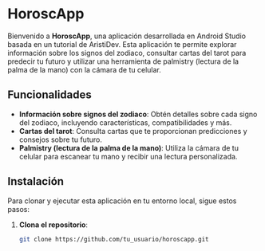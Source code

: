 # HoroscApp

Bienvenido a **HoroscApp**, una aplicación desarrollada en Android Studio basada en un tutorial de AristiDev. Esta aplicación te permite explorar información sobre los signos del zodiaco, consultar cartas del tarot para predecir tu futuro y utilizar una herramienta de palmistry (lectura de la palma de la mano) con la cámara de tu celular.

## Funcionalidades

- **Información sobre signos del zodiaco**: Obtén detalles sobre cada signo del zodiaco, incluyendo características, compatibilidades y más.
- **Cartas del tarot**: Consulta cartas que te proporcionan predicciones y consejos sobre tu futuro.
- **Palmistry (lectura de la palma de la mano)**: Utiliza la cámara de tu celular para escanear tu mano y recibir una lectura personalizada.

## Instalación

Para clonar y ejecutar esta aplicación en tu entorno local, sigue estos pasos:

1. **Clona el repositorio**:
   ```bash
   git clone https://github.com/tu_usuario/horoscapp.git
   ```
